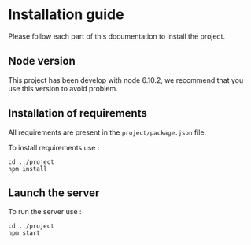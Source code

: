 # Installation guide

Please follow each part of this documentation to install the project.

## Node version

This project has been develop with node 6.10.2, we recommend that you use
this version to avoid problem.

## Installation of requirements

All requirements are present in the `project/package.json` file.

To install requirements use :
```
cd ../project
npm install
```

## Launch the server

To run the server use :
```
cd ../project
npm start
```
